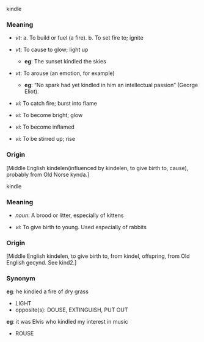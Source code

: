 kindle
### Meaning
+ _vt_:
   a. To build or fuel (a fire).
   b. To set fire to; ignite
+ _vt_: To cause to glow; light up
    + __eg__: The sunset kindled the skies
+ _vt_: To arouse (an emotion, for example)
    + __eg__: “No spark had yet kindled in him an intellectual passion” (George Eliot).

+ _vi_: To catch fire; burst into flame
+ _vi_: To become bright; glow
+ _vi_: To become inflamed
+ _vi_: To be stirred up; rise

### Origin

[Middle English kindelen(influenced by kindelen, to give birth to, cause), probably from Old Norse kynda.]

kindle
### Meaning
+ _noun_: A brood or litter, especially of kittens

+ _vi_: To give birth to young. Used especially of rabbits

### Origin

[Middle English kindelen, to give birth to, from kindel, offspring, from Old English gecynd. See kind2.]


### Synonym

__eg__: he kindled a fire of dry grass

+ LIGHT
+ opposite(s): DOUSE, EXTINGUISH, PUT OUT

__eg__: it was Elvis who kindled my interest in music

+ ROUSE


